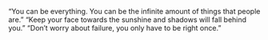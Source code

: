 “You can be everything. You can be the infinite amount of things that people are.”
“Keep your face towards the sunshine and shadows will fall behind you.”
“Don’t worry about failure, you only have to be right once.”
